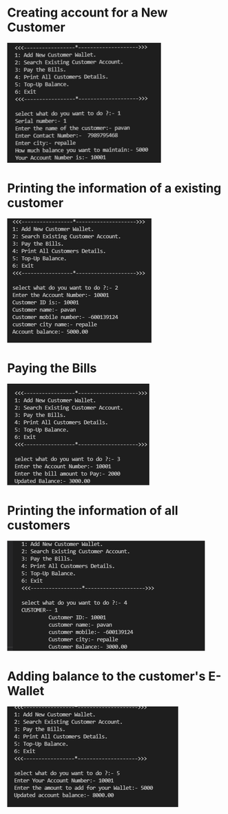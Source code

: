 # Creating account for a New Customer
![](output1.png)

# Printing the information of a existing customer
![](output2.png)

# Paying the Bills
![](output3.png)

# Printing the information of all customers
![](output4.png)

# Adding balance to the customer's E-Wallet
![](output5.png)
